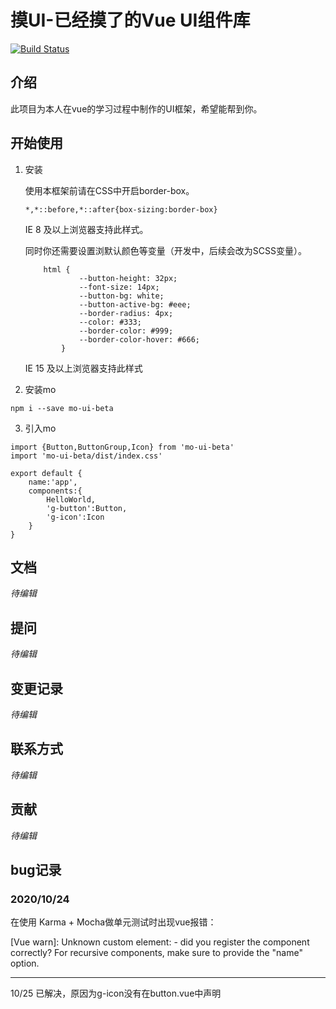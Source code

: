 # 摸UI-已经摸了的Vue UI组件库

[![Build Status](https://www.travis-ci.org/XXXXXie1997/Mo-UI-Demo1.svg?branch=master)](https://www.travis-ci.org/XXXXXie1997/Mo-UI-Demo1)

## 介绍

此项目为本人在vue的学习过程中制作的UI框架，希望能帮到你。

## 开始使用

1. 安装

    使用本框架前请在CSS中开启border-box。
    
    ```
    *,*::before,*::after{box-sizing:border-box}
    ```
    IE 8 及以上浏览器支持此样式。
    
    同时你还需要设置浏默认颜色等变量（开发中，后续会改为SCSS变量）。
    
    
    ```
        html {
                --button-height: 32px;
                --font-size: 14px;
                --button-bg: white;
                --button-active-bg: #eee;
                --border-radius: 4px;
                --color: #333;
                --border-color: #999;
                --border-color-hover: #666;
            }
    
    ```
    IE 15 及以上浏览器支持此样式
 
2. 安装mo
 ```
npm i --save mo-ui-beta
```

3. 引入mo
```
import {Button,ButtonGroup,Icon} from 'mo-ui-beta'
import 'mo-ui-beta/dist/index.css'

export default {
    name:'app',
    components:{
        HelloWorld,
        'g-button':Button,
        'g-icon':Icon
    }
}
```


## 文档
*待编辑*
## 提问
*待编辑*
## 变更记录
*待编辑*
## 联系方式
*待编辑*
## 贡献
*待编辑*

## bug记录
### 2020/10/24
在使用 Karma + Mocha做单元测试时出现vue报错：

[Vue warn]: Unknown custom element: <g-icon> - did you register the component correctly? For recursive components, make sure to provide the "name" option.


---
10/25 已解决，原因为g-icon没有在button.vue中声明